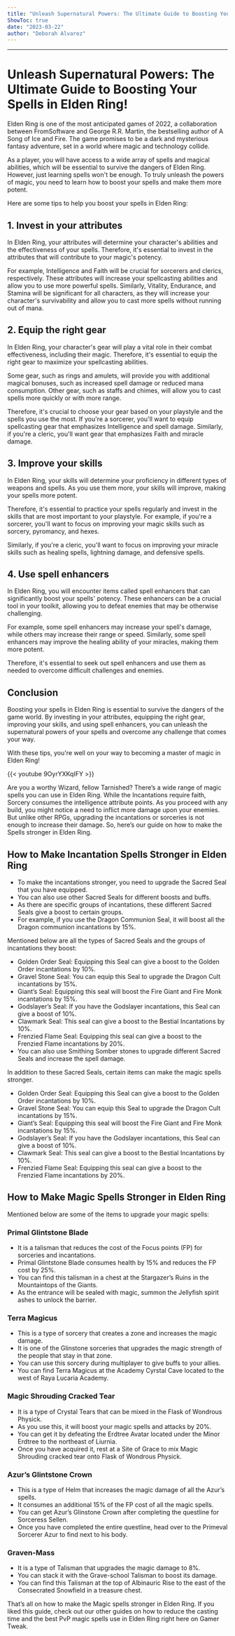 ```yaml
---
title: "Unleash Supernatural Powers: The Ultimate Guide to Boosting Your Spells in Elden Ring!"
ShowToc: true 
date: "2023-03-22"
author: "Deborah Alvarez"
---
```

*****
# Unleash Supernatural Powers: The Ultimate Guide to Boosting Your Spells in Elden Ring!

Elden Ring is one of the most anticipated games of 2022, a collaboration between FromSoftware and George R.R. Martin, the bestselling author of A Song of Ice and Fire. The game promises to be a dark and mysterious fantasy adventure, set in a world where magic and technology collide.

As a player, you will have access to a wide array of spells and magical abilities, which will be essential to survive the dangers of Elden Ring. However, just learning spells won't be enough. To truly unleash the powers of magic, you need to learn how to boost your spells and make them more potent.

Here are some tips to help you boost your spells in Elden Ring:

## 1. Invest in your attributes

In Elden Ring, your attributes will determine your character's abilities and the effectiveness of your spells. Therefore, it's essential to invest in the attributes that will contribute to your magic's potency.

For example, Intelligence and Faith will be crucial for sorcerers and clerics, respectively. These attributes will increase your spellcasting abilities and allow you to use more powerful spells. Similarly, Vitality, Endurance, and Stamina will be significant for all characters, as they will increase your character's survivability and allow you to cast more spells without running out of mana.

## 2. Equip the right gear

In Elden Ring, your character's gear will play a vital role in their combat effectiveness, including their magic. Therefore, it's essential to equip the right gear to maximize your spellcasting abilities.

Some gear, such as rings and amulets, will provide you with additional magical bonuses, such as increased spell damage or reduced mana consumption. Other gear, such as staffs and chimes, will allow you to cast spells more quickly or with more range.

Therefore, it's crucial to choose your gear based on your playstyle and the spells you use the most. If you're a sorcerer, you'll want to equip spellcasting gear that emphasizes Intelligence and spell damage. Similarly, if you're a cleric, you'll want gear that emphasizes Faith and miracle damage.

## 3. Improve your skills

In Elden Ring, your skills will determine your proficiency in different types of weapons and spells. As you use them more, your skills will improve, making your spells more potent.

Therefore, it's essential to practice your spells regularly and invest in the skills that are most important to your playstyle. For example, if you're a sorcerer, you'll want to focus on improving your magic skills such as sorcery, pyromancy, and hexes.

Similarly, if you're a cleric, you'll want to focus on improving your miracle skills such as healing spells, lightning damage, and defensive spells.

## 4. Use spell enhancers

In Elden Ring, you will encounter items called spell enhancers that can significantly boost your spells' potency. These enhancers can be a crucial tool in your toolkit, allowing you to defeat enemies that may be otherwise challenging.

For example, some spell enhancers may increase your spell's damage, while others may increase their range or speed. Similarly, some spell enhancers may improve the healing ability of your miracles, making them more potent.

Therefore, it's essential to seek out spell enhancers and use them as needed to overcome difficult challenges and enemies.

## Conclusion

Boosting your spells in Elden Ring is essential to survive the dangers of the game world. By investing in your attributes, equipping the right gear, improving your skills, and using spell enhancers, you can unleash the supernatural powers of your spells and overcome any challenge that comes your way.

With these tips, you're well on your way to becoming a master of magic in Elden Ring!

{{< youtube 9OyrYXKqIFY >}} 



Are you a worthy Wizard, fellow Tarnished? There’s a wide range of magic spells you can use in Elden Ring. While the Incantations require faith, Sorcery consumes the intelligence attribute points. As you proceed with any build, you might notice a need to inflict more damage upon your enemies. But unlike other RPGs, upgrading the incantations or sorceries is not enough to increase their damage. So, here’s our guide on how to make the Spells stronger in Elden Ring.
 
## How to Make Incantation Spells Stronger in Elden Ring
 
- To make the incantations stronger, you need to upgrade the Sacred Seal that you have equipped.
 - You can also use other Sacred Seals for different boosts and buffs.
 - As there are specific groups of incantations, these different Sacred Seals give a boost to certain groups.
 - For example, if you use the Dragon Communion Seal, it will boost all the Dragon communion incantations by 15%.

 

 
Mentioned below are all the types of Sacred Seals and the groups of incantations they boost:
 
- Golden Order Seal: Equipping this Seal can give a boost to the Golden Order incantations by 10%.
 - Gravel Stone Seal: You can equip this Seal to upgrade the Dragon Cult incantations by 15%.
 - Giant’s Seal: Equipping this seal will boost the Fire Giant and Fire Monk incantations by 15%.
 - Godslayer’s Seal: If you have the Godslayer incantations, this Seal can give a boost of 10%.
 - Clawmark Seal: This seal can give a boost to the Bestial Incantations by 10%.
 - Frenzied Flame Seal: Equipping this seal can give a boost to the Frenzied Flame incantations by 20%.
 - You can also use Smithing Somber stones to upgrade different Sacred Seals and increase the spell damage.

 
In addition to these Sacred Seals, certain items can make the magic spells stronger.
 
- Golden Order Seal: Equipping this Seal can give a boost to the Golden Order incantations by 10%.
 - Gravel Stone Seal: You can equip this Seal to upgrade the Dragon Cult incantations by 15%.
 - Giant’s Seal: Equipping this seal will boost the Fire Giant and Fire Monk incantations by 15%.
 - Godslayer’s Seal: If you have the Godslayer incantations, this Seal can give a boost of 10%.
 - Clawmark Seal: This seal can give a boost to the Bestial Incantations by 10%.
 - Frenzied Flame Seal: Equipping this seal can give a boost to the Frenzied Flame incantations by 20%.

 
## How to Make Magic Spells Stronger in Elden Ring
 
Mentioned below are some of the items to upgrade your magic spells:
 
### Primal Glintstone Blade
 
- It is a talisman that reduces the cost of the Focus points (FP) for sorceries and incantations.
 - Primal Glintstone Blade consumes health by 15% and reduces the FP cost by 25%.
 - You can find this talisman in a chest at the Stargazer’s Ruins in the Mountaintops of the Giants.
 - As the entrance will be sealed with magic, summon the Jellyfish spirit ashes to unlock the barrier.

 
### Terra Magicus
 
- This is a type of sorcery that creates a zone and increases the magic damage.
 - It is one of the Glinstone sorceries that upgrades the magic strength of the people that stay in that zone.
 - You can use this sorcery during multiplayer to give buffs to your allies.
 - You can find Terra Magicus at the Academy Cyrstal Cave located to the west of Raya Lucaria Academy.

 
### Magic Shrouding Cracked Tear
 
- It is a type of Crystal Tears that can be mixed in the Flask of Wondrous Physick.
 - As you use this, it will boost your magic spells and attacks by 20%.
 - You can get it by defeating the Erdtree Avatar located under the Minor Erdtree to the northeast of Liurnia.
 - Once you have acquired it, rest at a Site of Grace to mix Magic Shrouding cracked tear onto Flask of Wondrous Physick.

 
### Azur’s Glintstone Crown
 
- This is a type of Helm that increases the magic damage of all the Azur’s spells.
 - It consumes an additional 15% of the FP cost of all the magic spells.
 - You can get Azur’s Glinstone Crown after completing the questline for Sorceress Sellen.
 - Once you have completed the entire questline, head over to the Primeval Sorcerer Azur to find next to his body.

 
### Graven-Mass
 
- It is a type of Talisman that upgrades the magic damage to 8%.
 - You can stack it with the Grave-school Talisman to boost its damage.
 - You can find this Talisman at the top of Albinauric Rise to the east of the Consecrated Snowfield in a treasure chest.

 
That’s all on how to make the Magic spells stronger in Elden Ring. If you liked this guide, check out our other guides on how to reduce the casting time and the best PvP magic spells use in Elden Ring right here on Gamer Tweak.




